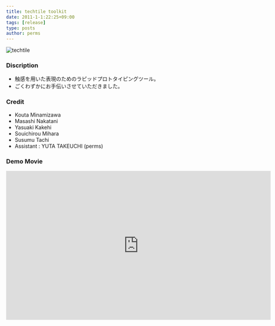 ```yaml
---
title: techtile toolkit
date: 2011-1-1:22:25+09:00
tags: [release]
type: posts
author: perms
---
```


![techtile](/img/works/techtile.png "techtile")

### Discription
- 触感を用いた表現のためのラピッドプロトタイピングツール。
- ごくわずかにお手伝いさせていただきました。

### Credit
- Kouta Minamizawa
- Masashi Nakatani
- Yasuaki Kakehi
- Souichirou Mihara
- Susumu Tachi
- Assistant : YUTA TAKEUCHI (perms)

### Demo Movie
<iframe width="720" height="405" src="https://www.youtube.com/embed/eoztAbSlpfU" frameborder="0" gesture="media" allow="encrypted-media" allowfullscreen></iframe>
